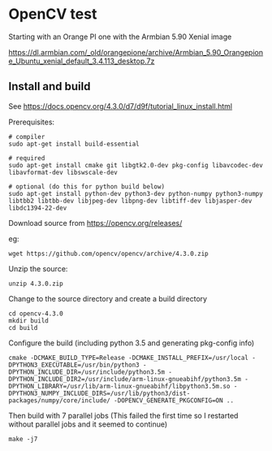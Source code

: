 # OpenCV test

Starting with an Orange PI one with the Armbian 5.90 Xenial image

https://dl.armbian.com/_old/orangepione/archive/Armbian_5.90_Orangepione_Ubuntu_xenial_default_3.4.113_desktop.7z

## Install and build

See https://docs.opencv.org/4.3.0/d7/d9f/tutorial_linux_install.html

Prerequisites:

```
# compiler
sudo apt-get install build-essential

# required
sudo apt-get install cmake git libgtk2.0-dev pkg-config libavcodec-dev libavformat-dev libswscale-dev

# optional (do this for python build below)
sudo apt-get install python-dev python3-dev python-numpy python3-numpy libtbb2 libtbb-dev libjpeg-dev libpng-dev libtiff-dev libjasper-dev libdc1394-22-dev
```

Download source from https://opencv.org/releases/

eg:

```
wget https://github.com/opencv/opencv/archive/4.3.0.zip
```

Unzip the source:

```
unzip 4.3.0.zip
```

Change to the source directory and create a build directory

```
cd opencv-4.3.0
mkdir build
cd build
```

Configure the build (including python 3.5 and generating pkg-config info)

```
cmake -DCMAKE_BUILD_TYPE=Release -DCMAKE_INSTALL_PREFIX=/usr/local -DPYTHON3_EXECUTABLE=/usr/bin/python3 -DPYTHON_INCLUDE_DIR=/usr/include/python3.5m -DPYTHON_INCLUDE_DIR2=/usr/include/arm-linux-gnueabihf/python3.5m -DPYTHON_LIBRARY=/usr/lib/arm-linux-gnueabihf/libpython3.5m.so -DPYTHON3_NUMPY_INCLUDE_DIRS=/usr/lib/python3/dist-packages/numpy/core/include/ -DOPENCV_GENERATE_PKGCONFIG=ON ..
```

Then build with 7 parallel jobs (This failed the first time so I restarted without parallel jobs and it seemed to continue)

```
make -j7
```
